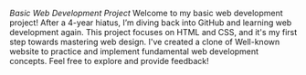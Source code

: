 *Basic Web Development Project*
Welcome to my basic web development project! After a 4-year hiatus, I’m diving back into GitHub and learning web development again. This project focuses on HTML and CSS, and it's my first step towards mastering web design. I've created a clone of Well-known website to practice and implement fundamental web development concepts. Feel free to explore and provide feedback!
